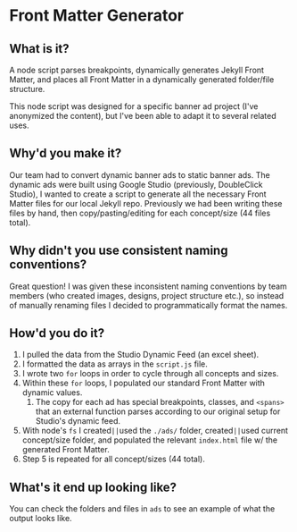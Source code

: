# Front Matter Generator

## What is it?
A node script parses breakpoints, dynamically generates Jekyll Front Matter, and places all Front Matter in a dynamically generated folder/file structure.

This node script was designed for a specific banner ad project (I've anonymized the content), but I've been able to adapt it to several related uses.

## Why'd you make it?
Our team had to convert dynamic banner ads to static banner ads. The dynamic ads were built using Google Studio (previously, DoubleClick Studio), I wanted to create a script to generate all the necessary Front Matter files for our local Jekyll repo. Previously we had been writing these files by hand, then copy/pasting/editing for each concept/size (44 files total).

## Why didn't you use consistent naming conventions?
Great question! I was given these inconsistent naming conventions by team members (who created images, designs, project structure etc.), so instead of manually renaming files I decided to programmatically format the names.

## How'd you do it?
1. I pulled the data from the Studio Dynamic Feed (an excel sheet).
2. I formatted the data as arrays in the `script.js` file.
3. I wrote two `for` loops in order to cycle through all concepts and sizes. 
4. Within these `for` loops, I populated our standard Front Matter with dynamic values.  
    1. The copy for each ad has special breakpoints, classes, and `<spans>` that an external function parses according to our original setup for Studio's dynamic feed.
5. With node's `fs` I created`||`used the `./ads/` folder, created`||`used current concept/size folder, and populated the relevant `index.html` file w/ the generated Front Matter.
6.  Step 5 is repeated for all concept/sizes (44 total).

## What's it end up looking like?
You can check the folders and files in `ads` to see an example of what the output looks like.
